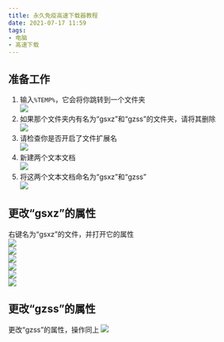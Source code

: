 ```yaml
---
title: 永久免疫高速下载器教程
date: 2021-07-17 11:59
tags:
- 电脑
- 高速下载
---
```


## 准备工作
1. 输入`%TEMP%`，它会将你跳转到一个文件夹  
![](http://cdn.xyz8848.cf/img/blog/7/1.png)
2. 如果那个文件夹内有名为“gsxz”和“gzss”的文件夹，请将其删除  
![](http://cdn.xyz8848.cf/img/blog/7/2.png)
3. 请检查你是否开启了文件扩展名  
![](http://cdn.xyz8848.cf/img/blog/7/3.png)
4. 新建两个文本文档  
![](http://cdn.xyz8848.cf/img/blog/7/4.png)
5. 将这两个文本文档命名为“gsxz”和“gzss”  
![](http://cdn.xyz8848.cf/img/blog/7/5.png)

## 更改“gsxz”的属性
右键名为“gsxz”的文件，并打开它的属性  
![](http://cdn.xyz8848.cf/img/blog/7/6.png)  
![](http://cdn.xyz8848.cf/img/blog/7/7.png)  
![](http://cdn.xyz8848.cf/img/blog/7/8.png)  
![](http://cdn.xyz8848.cf/img/blog/7/9.png)  
![](http://cdn.xyz8848.cf/img/blog/7/10.png)  
![](http://cdn.xyz8848.cf/img/blog/7/11.png)

## 更改“gzss”的属性
更改“gzss”的属性，操作同上
![](http://cdn.xyz8848.cf/img/blog/7/12.png)

<script src="https://giscus.app/client.js"
        data-repo="XyzComments/blog.xyz8848.com"
        data-repo-id="R_kgDOHq8Hag"
        data-category="Comments"
        data-category-id="DIC_kwDOHq8Has4CQRHf"
        data-mapping="pathname"
        data-reactions-enabled="1"
        data-emit-metadata="0"
        data-input-position="top"
        data-theme="light"
        data-lang="zh-CN"
        crossorigin="anonymous"
        async>
</script>
